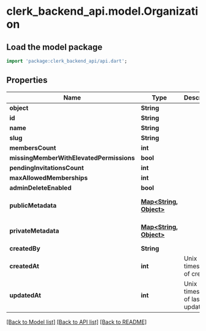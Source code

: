 # clerk_backend_api.model.Organization

## Load the model package
```dart
import 'package:clerk_backend_api/api.dart';
```

## Properties
Name | Type | Description | Notes
------------ | ------------- | ------------- | -------------
**object** | **String** |  | 
**id** | **String** |  | 
**name** | **String** |  | 
**slug** | **String** |  | 
**membersCount** | **int** |  | [optional] 
**missingMemberWithElevatedPermissions** | **bool** |  | [optional] 
**pendingInvitationsCount** | **int** |  | [optional] 
**maxAllowedMemberships** | **int** |  | 
**adminDeleteEnabled** | **bool** |  | 
**publicMetadata** | [**Map<String, Object>**](Object.md) |  | [default to const {}]
**privateMetadata** | [**Map<String, Object>**](Object.md) |  | [default to const {}]
**createdBy** | **String** |  | [optional] 
**createdAt** | **int** | Unix timestamp of creation.  | 
**updatedAt** | **int** | Unix timestamp of last update.  | 

[[Back to Model list]](../README.md#documentation-for-models) [[Back to API list]](../README.md#documentation-for-api-endpoints) [[Back to README]](../README.md)


